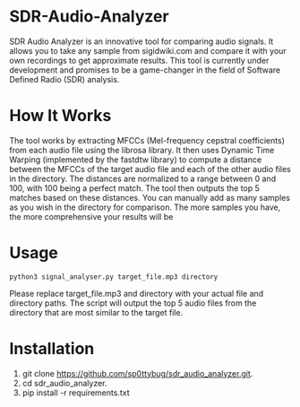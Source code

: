 # SDR-Audio-Analyzer
SDR Audio Analyzer is an innovative tool for comparing audio signals. It allows you to take any sample from sigidwiki.com and compare it with your own recordings to get approximate results. This tool is currently under development and promises to be a game-changer in the field of Software Defined Radio (SDR) analysis.

# How It Works
The tool works by extracting MFCCs (Mel-frequency cepstral coefficients) from each audio file using the librosa library. It then uses Dynamic Time Warping (implemented by the fastdtw library) to compute a distance between the MFCCs of the target audio file and each of the other audio files in the directory.
The distances are normalized to a range between 0 and 100, with 100 being a perfect match. The tool then outputs the top 5 matches based on these distances.
You can manually add as many samples as you wish in the directory for comparison. The more samples you have, the more comprehensive your results will be

# Usage
```
python3 signal_analyser.py target_file.mp3 directory
```
Please replace target_file.mp3 and directory with your actual file and directory paths. The script will output the top 5 audio files from the directory that are most similar to the target file.

# Installation
1. git clone https://github.com/sp0ttybug/sdr_audio_analyzer.git.
2. cd sdr_audio_analyzer.
3. pip install -r requirements.txt
